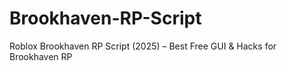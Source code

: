 # Brookhaven-RP-Script
Roblox Brookhaven RP Script (2025) – Best Free GUI &amp; Hacks for Brookhaven RP
